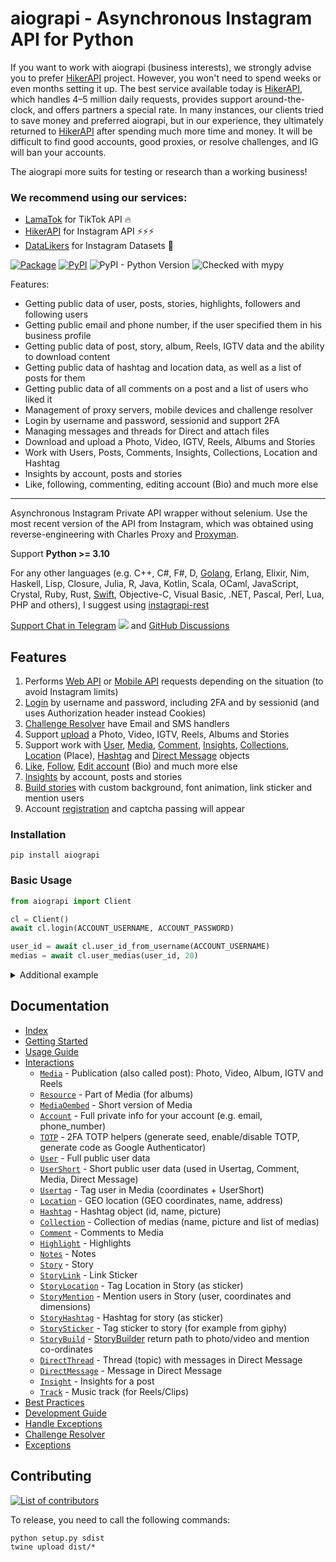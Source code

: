 # aiograpi - Asynchronous Instagram API for Python

If you want to work with aiograpi (business interests), we strongly advise you to prefer [HikerAPI](https://hikerapi.com/p/KhMxYMSn) project.
However, you won't need to spend weeks or even months setting it up.
The best service available today is [HikerAPI](https://hikerapi.com/p/KhMxYMSn), which handles 4–5 million daily requests, provides support around-the-clock, and offers partners a special rate.
In many instances, our clients tried to save money and preferred aiograpi, but in our experience, they ultimately returned to [HikerAPI](https://hikerapi.com/p/KhMxYMSn) after spending much more time and money.
It will be difficult to find good accounts, good proxies, or resolve challenges, and IG will ban your accounts.

The aiograpi more suits for testing or research than a working business!

### We recommend using our services:

* [LamaTok](https://lamatok.com/p/X0HatoxX) for TikTok API 🔥
* [HikerAPI](https://hikerapi.com/p/KhMxYMSn) for Instagram API ⚡⚡⚡
* [DataLikers](https://datalikers.com/p/XPhrh0Y3) for Instagram Datasets 🚀

[![Package](https://github.com/subzeroid/aiograpi/actions/workflows/python-package.yml/badge.svg?branch=main&1)](https://github.com/subzeroid/aiograpi/actions/workflows/python-package.yml)
[![PyPI](https://img.shields.io/pypi/v/aiograpi)](https://pypi.org/project/aiograpi/)
![PyPI - Python Version](https://img.shields.io/pypi/pyversions/aiograpi)
![Checked with mypy](https://img.shields.io/badge/mypy-checked-blue)


Features:

* Getting public data of user, posts, stories, highlights, followers and following users
* Getting public email and phone number, if the user specified them in his business profile
* Getting public data of post, story, album, Reels, IGTV data and the ability to download content
* Getting public data of hashtag and location data, as well as a list of posts for them
* Getting public data of all comments on a post and a list of users who liked it
* Management of proxy servers, mobile devices and challenge resolver
* Login by username and password, sessionid and support 2FA
* Managing messages and threads for Direct and attach files
* Download and upload a Photo, Video, IGTV, Reels, Albums and Stories
* Work with Users, Posts, Comments, Insights, Collections, Location and Hashtag
* Insights by account, posts and stories
* Like, following, commenting, editing account (Bio) and much more else

-----

Asynchronous Instagram Private API wrapper without selenium. Use the most recent version of the API from Instagram, which was obtained using reverse-engineering with Charles Proxy and [Proxyman](https://proxyman.io/).

Support **Python >= 3.10**

For any other languages (e.g. C++, C#, F#, D, [Golang](https://github.com/subzeroid/instagrapi-rest/tree/main/golang), Erlang, Elixir, Nim, Haskell, Lisp, Closure, Julia, R, Java, Kotlin, Scala, OCaml, JavaScript, Crystal, Ruby, Rust, [Swift](https://github.com/subzeroid/instagrapi-rest/tree/main/swift), Objective-C, Visual Basic, .NET, Pascal, Perl, Lua, PHP and others), I suggest using [instagrapi-rest](https://github.com/subzeroid/instagrapi-rest)

[Support Chat in Telegram](https://t.me/instagrapi)
![](https://gist.githubusercontent.com/m8rge/4c2b36369c9f936c02ee883ca8ec89f1/raw/c03fd44ee2b63d7a2a195ff44e9bb071e87b4a40/telegram-single-path-24px.svg) and [GitHub Discussions](https://github.com/subzeroid/aiograpi/discussions)


## Features

1. Performs [Web API](https://subzeroid.github.io/aiograpi/usage-guide/fundamentals.html) or [Mobile API](https://subzeroid.github.io/aiograpi/usage-guide/fundamentals.html) requests depending on the situation (to avoid Instagram limits)
2. [Login](https://subzeroid.github.io/aiograpi/usage-guide/interactions.html) by username and password, including 2FA and by sessionid (and uses Authorization header instead Cookies)
3. [Challenge Resolver](https://subzeroid.github.io/aiograpi/usage-guide/challenge_resolver.html) have Email and SMS handlers
4. Support [upload](https://subzeroid.github.io/aiograpi/usage-guide/media.html) a Photo, Video, IGTV, Reels, Albums and Stories
5. Support work with [User](https://subzeroid.github.io/aiograpi/usage-guide/user.html), [Media](https://subzeroid.github.io/aiograpi/usage-guide/media.html), [Comment](https://subzeroid.github.io/aiograpi/usage-guide/comment.html), [Insights](https://subzeroid.github.io/aiograpi/usage-guide/insight.html), [Collections](https://subzeroid.github.io/aiograpi/usage-guide/collection.html), [Location](https://subzeroid.github.io/aiograpi/usage-guide/location.html) (Place), [Hashtag](https://subzeroid.github.io/aiograpi/usage-guide/hashtag.html) and [Direct Message](https://subzeroid.github.io/aiograpi/usage-guide/direct.html) objects
6. [Like](https://subzeroid.github.io/aiograpi/usage-guide/media.html), [Follow](https://subzeroid.github.io/aiograpi/usage-guide/user.html), [Edit account](https://subzeroid.github.io/aiograpi/usage-guide/account.html) (Bio) and much more else
7. [Insights](https://subzeroid.github.io/aiograpi/usage-guide/insight.html) by account, posts and stories
8. [Build stories](https://subzeroid.github.io/aiograpi/usage-guide/story.html) with custom background, font animation, link sticker and mention users
9. Account [registration](https://github.com/subzeroid/aiograpi/blob/main/aiograpi/mixins/signup.py) and captcha passing will appear

### Installation

```
pip install aiograpi
```

### Basic Usage

``` python
from aiograpi import Client

cl = Client()
await cl.login(ACCOUNT_USERNAME, ACCOUNT_PASSWORD)

user_id = await cl.user_id_from_username(ACCOUNT_USERNAME)
medias = await cl.user_medias(user_id, 20)
```

<details>
    <summary>Additional example</summary>

```python
from aiograpi import Client
from aiograpi.types import StoryMention, StoryMedia, StoryLink, StoryHashtag

cl = Client()
await cl.login(USERNAME, PASSWORD, verification_code="<2FA CODE HERE>")

media_pk = await cl.media_pk_from_url('https://www.instagram.com/p/CGgDsi7JQdS/')
media_path = await cl.video_download(media_pk)
subzeroid = await cl.user_info_by_username('subzeroid')
hashtag = await cl.hashtag_info('dhbastards')

await cl.video_upload_to_story(
    media_path,
    "Credits @subzeroid",
    mentions=[StoryMention(user=subzeroid, x=0.49892962, y=0.703125, width=0.8333333333333334, height=0.125)],
    links=[StoryLink(webUri='https://github.com/subzeroid/aiograpi')],
    hashtags=[StoryHashtag(hashtag=hashtag, x=0.23, y=0.32, width=0.5, height=0.22)],
    medias=[StoryMedia(media_pk=media_pk, x=0.5, y=0.5, width=0.6, height=0.8)]
)
```
</details>

## Documentation

* [Index](https://subzeroid.github.io/aiograpi/)
* [Getting Started](https://subzeroid.github.io/aiograpi/getting-started.html)
* [Usage Guide](https://subzeroid.github.io/aiograpi/usage-guide/fundamentals.html)
* [Interactions](https://subzeroid.github.io/aiograpi/usage-guide/interactions.html)
  * [`Media`](https://subzeroid.github.io/aiograpi/usage-guide/media.html) - Publication (also called post): Photo, Video, Album, IGTV and Reels
  * [`Resource`](https://subzeroid.github.io/aiograpi/usage-guide/media.html) - Part of Media (for albums)
  * [`MediaOembed`](https://subzeroid.github.io/aiograpi/usage-guide/media.html) - Short version of Media
  * [`Account`](https://subzeroid.github.io/aiograpi/usage-guide/account.html) - Full private info for your account (e.g. email, phone_number)
  * [`TOTP`](https://subzeroid.github.io/aiograpi/usage-guide/totp.html) - 2FA TOTP helpers (generate seed, enable/disable TOTP, generate code as Google Authenticator)
  * [`User`](https://subzeroid.github.io/aiograpi/usage-guide/user.html) - Full public user data
  * [`UserShort`](https://subzeroid.github.io/aiograpi/usage-guide/user.html) - Short public user data (used in Usertag, Comment, Media, Direct Message)
  * [`Usertag`](https://subzeroid.github.io/aiograpi/usage-guide/user.html) - Tag user in Media (coordinates + UserShort)
  * [`Location`](https://subzeroid.github.io/aiograpi/usage-guide/location.html) - GEO location (GEO coordinates, name, address)
  * [`Hashtag`](https://subzeroid.github.io/aiograpi/usage-guide/hashtag.html) - Hashtag object (id, name, picture)
  * [`Collection`](https://subzeroid.github.io/aiograpi/usage-guide/collection.html) - Collection of medias (name, picture and list of medias)
  * [`Comment`](https://subzeroid.github.io/aiograpi/usage-guide/comment.html) - Comments to Media
  * [`Highlight`](https://subzeroid.github.io/aiograpi/usage-guide/highlight.html) - Highlights
  * [`Notes`](https://subzeroid.github.io/aiograpi/usage-guide/notes.html) - Notes
  * [`Story`](https://subzeroid.github.io/aiograpi/usage-guide/story.html) - Story
  * [`StoryLink`](https://subzeroid.github.io/aiograpi/usage-guide/story.html) - Link Sticker
  * [`StoryLocation`](https://subzeroid.github.io/aiograpi/usage-guide/story.html) - Tag Location in Story (as sticker)
  * [`StoryMention`](https://subzeroid.github.io/aiograpi/usage-guide/story.html) - Mention users in Story (user, coordinates and dimensions)
  * [`StoryHashtag`](https://subzeroid.github.io/aiograpi/usage-guide/story.html) - Hashtag for story (as sticker)
  * [`StorySticker`](https://subzeroid.github.io/aiograpi/usage-guide/story.html) - Tag sticker to story (for example from giphy)
  * [`StoryBuild`](https://subzeroid.github.io/aiograpi/usage-guide/story.html) - [StoryBuilder](/aiograpi/story.py) return path to photo/video and mention co-ordinates
  * [`DirectThread`](https://subzeroid.github.io/aiograpi/usage-guide/direct.html) - Thread (topic) with messages in Direct Message
  * [`DirectMessage`](https://subzeroid.github.io/aiograpi/usage-guide/direct.html) - Message in Direct Message
  * [`Insight`](https://subzeroid.github.io/aiograpi/usage-guide/insight.html) - Insights for a post
  * [`Track`](https://subzeroid.github.io/aiograpi/usage-guide/track.html) - Music track (for Reels/Clips)
* [Best Practices](https://subzeroid.github.io/aiograpi/usage-guide/best-practices.html)
* [Development Guide](https://subzeroid.github.io/aiograpi/development-guide.html)
* [Handle Exceptions](https://subzeroid.github.io/aiograpi/usage-guide/handle_exception.html)
* [Challenge Resolver](https://subzeroid.github.io/aiograpi/usage-guide/challenge_resolver.html)
* [Exceptions](https://subzeroid.github.io/aiograpi/exceptions.html)

## Contributing

[![List of contributors](https://opencollective.com/aiograpi/contributors.svg?width=890&button=0)](https://github.com/subzeroid/aiograpi/graphs/contributors)

To release, you need to call the following commands:

    python setup.py sdist
    twine upload dist/*
